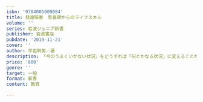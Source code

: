 ```yaml
---
isbn: '9784005009084'
title: 発達障害　思春期からのライフスキル
volume: ''
series: 岩波ジュニア新書
publisher: 岩波書店
pubdate: '2019-11-21'
cover: ''
author: 平岩幹男／著
description: 「今のうまくいかない状況」をどうすれば「何とかなる状況」に変えることができるのか…．専門医からのアドバイス．
price: '800'
genre: ''
target: 一般
format: 新書
content: 教育

---
```

